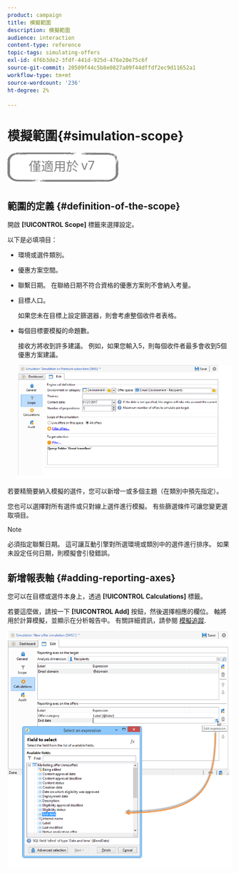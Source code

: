 ```yaml
---
product: campaign
title: 模擬範圍
description: 模擬範圍
audience: interaction
content-type: reference
topic-tags: simulating-offers
exl-id: 4f6b3de2-3fdf-441d-925d-476e20e75c6f
source-git-commit: 20509f44c5b8e0827a09f44dffdf2ec9d11652a1
workflow-type: tm+mt
source-wordcount: '236'
ht-degree: 2%

---
```


# 模擬範圍{#simulation-scope}

![](../../assets/v7-only.svg)

## 範圍的定義 {#definition-of-the-scope}

開啟 **[!UICONTROL Scope]** 標籤來選擇設定。

以下是必填項目：

* 環境或選件類別。
* 優惠方案空間。
* 聯繫日期。 在聯絡日期不符合資格的優惠方案則不會納入考量。
* 目標人口。

   如果您未在目標上設定篩選器，則會考慮整個收件者表格。

* 每個目標要模擬的命題數。

   接收方將收到許多建議。 例如，如果您輸入5，則每個收件者最多會收到5個優惠方案建議。

   ![](assets/offer_simulation_009.png)

若要精簡要納入模擬的選件，您可以新增一或多個主題（在類別中預先指定）。

您也可以選擇對所有選件或只對線上選件進行模擬。 有些篩選條件可讓您變更選取項目。

>[!NOTE]
>
>必須指定聯繫日期。 這可讓互動引擎對所選環境或類別中的選件進行排序。 如果未設定任何日期，則模擬會引發錯誤。

## 新增報表軸 {#adding-reporting-axes}

您可以在目標或選件本身上，透過 **[!UICONTROL Calculations]** 標籤。

若要這麼做，請按一下 **[!UICONTROL Add]** 按鈕，然後選擇相應的欄位。 軸將用於計算模擬，並顯示在分析報告中。 有關詳細資訊，請參閱 [模擬追蹤](../../interaction/using/simulation-tracking.md).

![](assets/offer_simulation_011.png)
